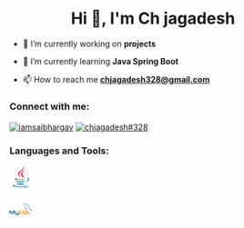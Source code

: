 <h1 align="center">Hi 👋, I'm Ch jagadesh</h1>

- 🔭 I’m currently working on **projects**

- 🌱 I’m currently learning **Java Spring Boot**

- 📫 How to reach me **chjagadesh328@gmail.com**

<h3 align="left">Connect with me:</h3>
<p align="left">
<a href="https://linkedin.com/in/iamsaibhargav" target="blank"><img align="center" src="https://raw.githubusercontent.com/rahuldkjain/github-profile-readme-generator/master/src/images/icons/Social/linked-in-alt.svg" alt="iamsaibhargav" height="30" width="40" /></a>
<a href="https://instagram.com/chjagadesh#328" target="blank"><img align="center" src="https://raw.githubusercontent.com/rahuldkjain/github-profile-readme-generator/master/src/images/icons/Social/instagram.svg" alt="chjagadesh#328" height="30" width="40" /></a>
</p>

<h3 align="left">Languages and Tools:</h3>
<p align="left"> <a href="https://www.arduino.cc/" target="_blank" rel="noreferrer"> <img src="https://raw.githubusercontent.com/devicons/devicon/master/icons/java/java-original.svg" alt="java" width="40" height="40"/> </a> 
  
  <a href="https://www.mysql.com/" target="_blank" rel="noreferrer"> <img src="https://raw.githubusercontent.com/devicons/devicon/master/icons/mysql/mysql-original-wordmark.svg" alt="mysql" width="40" height="40"/> </a>  </p>
